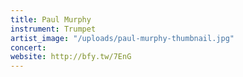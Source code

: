 ```yaml
---
title: Paul Murphy
instrument: Trumpet
artist_image: "/uploads/paul-murphy-thumbnail.jpg"
concert:
website: http://bfy.tw/7EnG
---
```


